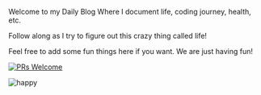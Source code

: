 Welcome to my Daily Blog Where I document life, coding journey, health, etc. 

Follow along as I try to figure out this crazy thing called life! 

Feel free to add some fun things here if you want. We are just having fun! 

[![PRs Welcome](https://img.shields.io/badge/PRs-welcome-brightgreen.svg?style=flat-square)](https://makeapullrequest.com)

![happy](https://i.giphy.com/media/v1.Y2lkPTc5MGI3NjExN2I1bHBocXl1MnJ2bXAzdmllamYwN2c4bTNzbHdmYWg5aGQycGdmeSZlcD12MV9pbnRlcm5hbF9naWZfYnlfaWQmY3Q9Zw/GRPy8MKag9U1U88hzY/giphy.gif)
